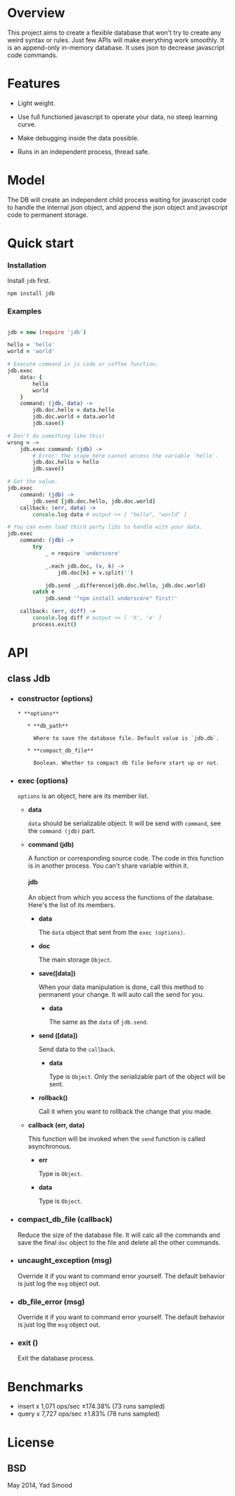 # Overview

This project aims to create a flexible database that won't try to create any weird syntax or rules.
Just few APIs will make everything work smoothly.
It is an append-only in-memory database.
It uses json to decrease javascript code commands.

# Features

* Light weight.

* Use full functioned javascript to operate your data, no steep learning curve.

* Make debugging inside the data possible.

* Runs in an independent process, thread safe.


# Model

The DB will create an independent child process waiting for javascript code to handle the internal json
object, and append the json object and javascript code to permanent storage.


# Quick start

### Installation

Install `jdb` first.

    npm install jdb

### Examples

```coffeescript

jdb = new (require 'jdb')

hello = 'hello'
world = 'world'

# Execute command in js code or coffee function.
jdb.exec
    data: {
        hello
        world
    }
    command: (jdb, data) ->
        jdb.doc.hello = data.hello
        jdb.doc.world = data.world
        jdb.save()

# Don't do something like this!
wrong = ->
    jdb.exec command: (jdb) ->
        # Error: the scope here cannot access the variable `hello`.
        jdb.doc.hello = hello
        jdb.save()

# Get the value.
jdb.exec
    command: (jdb) ->
        jdb.send [jdb.doc.hello, jdb.doc.world]
    callback: (err, data) ->
        console.log data # output >> [ "hello", "world" ]

# You can even load third party libs to handle with your data.
jdb.exec
    command: (jdb) ->
        try
            _ = require 'underscore'

            _.each jdb.doc, (v, k) ->
                jdb.doc[k] = v.split('')

            jdb.send _.difference(jdb.doc.hello, jdb.doc.world)
        catch e
            jdb.send '"npm install underscore" first!'

    callback: (err, diff) ->
        console.log diff # output >> [ 'h', 'e' ]
        process.exit()

```


# API

## class Jdb

* ### constructor (options)

      * **options**

         * **db_path**

           Where to save the database file. Default value is `jdb.db`.

         * **compact_db_file**

           Boolean. Whether to compact db file before start up or not.

* ### exec (options)

  `options` is an object, here are its member list.

  * **data**

      `data` should be serializable object. It will be send with `command`, see the `command (jdb)` part.

  * **command (jdb)**

      A function or corresponding source code.
      The code in this function is in another process.
      You can't share variable within it.

      #### jdb

      An object from which you access the functions of the database. Here's the list of its members.

      * **data**

         The `data` object that sent from the `exec (options)`.

      * **doc**

         The main storage `Object`.

      * **save([data])**

         When your data manipulation is done, call this method to permanent your change. It will auto call the send for you.

         * **data**

             The same as the `data` of `jdb.send`.

      * **send ([data])**

         Send data to the `callback`.

         * **data**

             Type is `Object`. Only the serializable part of the object will be sent.

      * **rollback()**

         Call it when you want to rollback the change that you made.

  * **callback (err, data)**

     This function will be invoked when the `send` function is called asynchronous.

      * **err**

         Type is `Object`.

      * **data**

         Type is `Object`.


* ### compact_db_file (callback)

  Reduce the size of the database file. It will calc all the commands and save the final `doc` object to the file and delete all the other commands.

* ### uncaught_exception (msg)
  Override it if you want to command error yourself. The default behavior is just log the `msg` object out.

* ### db_file_error (msg)
  Override it if you want to command error yourself. The default behavior is just log the `msg` object out.

* ### exit ()
  Exit the database process.


# Benchmarks

* insert x 1,071 ops/sec ±174.38% (73 runs sampled)
* query x 7,727 ops/sec ±1.83% (78 runs sampled)


# License

## BSD

May 2014, Yad Smood
